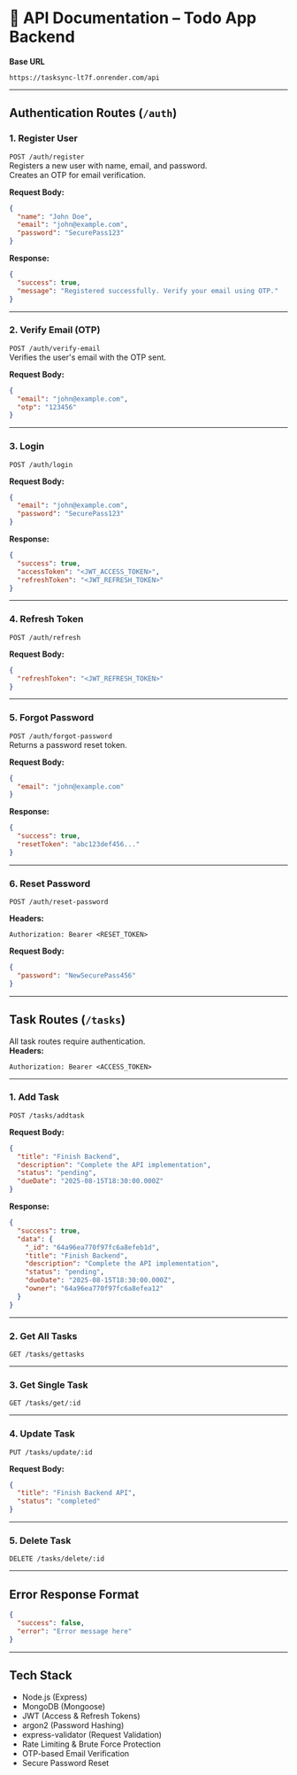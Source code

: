 
# 📌 API Documentation – Todo App Backend

**Base URL**
```
https://tasksync-lt7f.onrender.com/api
```

---

## **Authentication Routes** (`/auth`)

### 1. **Register User**
`POST /auth/register`  
Registers a new user with name, email, and password.  
Creates an OTP for email verification.

**Request Body:**
```json
{
  "name": "John Doe",
  "email": "john@example.com",
  "password": "SecurePass123"
}
```

**Response:**
```json
{
  "success": true,
  "message": "Registered successfully. Verify your email using OTP."
}
```

---

### 2. **Verify Email (OTP)**
`POST /auth/verify-email`  
Verifies the user's email with the OTP sent.

**Request Body:**
```json
{
  "email": "john@example.com",
  "otp": "123456"
}
```

---

### 3. **Login**
`POST /auth/login`  

**Request Body:**
```json
{
  "email": "john@example.com",
  "password": "SecurePass123"
}
```

**Response:**
```json
{
  "success": true,
  "accessToken": "<JWT_ACCESS_TOKEN>",
  "refreshToken": "<JWT_REFRESH_TOKEN>"
}
```

---

### 4. **Refresh Token**
`POST /auth/refresh`  

**Request Body:**
```json
{
  "refreshToken": "<JWT_REFRESH_TOKEN>"
}
```

---

### 5. **Forgot Password**
`POST /auth/forgot-password`  
Returns a password reset token.

**Request Body:**
```json
{
  "email": "john@example.com"
}
```

**Response:**
```json
{
  "success": true,
  "resetToken": "abc123def456..."
}
```

---

### 6. **Reset Password**
`POST /auth/reset-password`  

**Headers:**
```
Authorization: Bearer <RESET_TOKEN>
```

**Request Body:**
```json
{
  "password": "NewSecurePass456"
}
```

---

## **Task Routes** (`/tasks`)

All task routes require authentication.  
**Headers:**
```
Authorization: Bearer <ACCESS_TOKEN>
```

---

### 1. **Add Task**
`POST /tasks/addtask`  

**Request Body:**
```json
{
  "title": "Finish Backend",
  "description": "Complete the API implementation",
  "status": "pending",
  "dueDate": "2025-08-15T18:30:00.000Z"
}
```

**Response:**
```json
{
  "success": true,
  "data": {
    "_id": "64a96ea770f97fc6a8efeb1d",
    "title": "Finish Backend",
    "description": "Complete the API implementation",
    "status": "pending",
    "dueDate": "2025-08-15T18:30:00.000Z",
    "owner": "64a96ea770f97fc6a8efea12"
  }
}
```

---

### 2. **Get All Tasks**
`GET /tasks/gettasks`

---

### 3. **Get Single Task**
`GET /tasks/get/:id`

---

### 4. **Update Task**
`PUT /tasks/update/:id`  

**Request Body:**
```json
{
  "title": "Finish Backend API",
  "status": "completed"
}
```

---

### 5. **Delete Task**
`DELETE /tasks/delete/:id`

---

## **Error Response Format**
```json
{
  "success": false,
  "error": "Error message here"
}
```

---

## **Tech Stack**
- Node.js (Express)
- MongoDB (Mongoose)
- JWT (Access & Refresh Tokens)
- argon2 (Password Hashing)
- express-validator (Request Validation)
- Rate Limiting & Brute Force Protection
- OTP-based Email Verification
- Secure Password Reset
